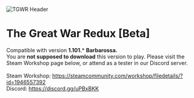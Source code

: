 ![TGWR Header](https://i.imgur.com/q8cpY5E.png)
# The Great War Redux [Beta]
Compatible with version **1.101.*** **Barbarossa.**<br>
You are __not supposed to download__ this version to play. Please visit the Steam Workshop page below, or attend as a tester in our Discord server.<br><br>
Steam Workshop: https://steamcommunity.com/workshop/filedetails/?id=1946557392<br>
Discord: https://discord.gg/uPBxBKK
